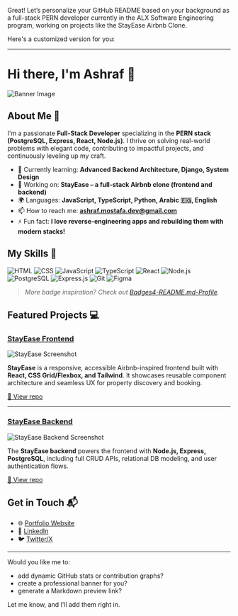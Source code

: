 Great! Let’s personalize your GitHub README based on your background as a full-stack PERN developer currently in the ALX Software Engineering program, working on projects like the StayEase Airbnb Clone.

Here's a customized version for you:

---

# Hi there, I'm Ashraf 👋

![Banner Image](https://raw.githubusercontent.com/rzashakeri/beautify-github-profile/main/images/banner.png)

## About Me 🚀

I'm a passionate **Full-Stack Developer** specializing in the **PERN stack (PostgreSQL, Express, React, Node.js)**. I thrive on solving real-world problems with elegant code, contributing to impactful projects, and continuously leveling up my craft.

* 🌱 Currently learning: **Advanced Backend Architecture, Django, System Design**
* 🔭 Working on: **StayEase – a full-stack Airbnb clone (frontend and backend)**
* 🌍 Languages: **JavaScript, TypeScript, Python, Arabic 🇪🇬, English**
* 📫 How to reach me: **[ashraf.mostafa.dev@gmail.com](mailto:ashraf.mostafa.dev@gmail.com)**
* ⚡ Fun fact: **I love reverse-engineering apps and rebuilding them with modern stacks!**

## My Skills 🧠

![HTML](https://img.shields.io/badge/-HTML-E34F26?style=flat-square\&logo=html5\&logoColor=white)
![CSS](https://img.shields.io/badge/-CSS-1572B6?style=flat-square\&logo=css3\&logoColor=white)
![JavaScript](https://img.shields.io/badge/-JavaScript-F7DF1E?style=flat-square\&logo=javascript\&logoColor=black)
![TypeScript](https://img.shields.io/badge/-TypeScript-3178C6?style=flat-square\&logo=typescript\&logoColor=white)
![React](https://img.shields.io/badge/-React-61DAFB?style=flat-square\&logo=react\&logoColor=black)
![Node.js](https://img.shields.io/badge/-Node.js-339933?style=flat-square\&logo=node.js\&logoColor=white)
![PostgreSQL](https://img.shields.io/badge/-PostgreSQL-336791?style=flat-square\&logo=postgresql\&logoColor=white)
![Express.js](https://img.shields.io/badge/-Express.js-000000?style=flat-square\&logo=express\&logoColor=white)
![Git](https://img.shields.io/badge/-Git-F05032?style=flat-square\&logo=git\&logoColor=white)
![Figma](https://img.shields.io/badge/-Figma-F24E1E?style=flat-square\&logo=figma\&logoColor=white)

> *More badge inspiration? Check out [Badges4-README.md-Profile](https://github.com/alexandresanlim/Badges4-README.md-Profile).*

## Featured Projects 💻

### [StayEase Frontend](https://github.com/your-username/stayease-frontend)

![StayEase Screenshot](your_screenshot_url_here)

**StayEase** is a responsive, accessible Airbnb-inspired frontend built with **React, CSS Grid/Flexbox, and Tailwind**. It showcases reusable component architecture and seamless UX for property discovery and booking.

[🔗 View repo](https://github.com/your-username/stayease-frontend)

---

### [StayEase Backend](https://github.com/your-username/stayease-backend)

![StayEase Backend Screenshot](your_screenshot_url_here)

The **StayEase backend** powers the frontend with **Node.js, Express, PostgreSQL**, including full CRUD APIs, relational DB modeling, and user authentication flows.

[🔗 View repo](https://github.com/your-username/stayease-backend)

## Get in Touch 📬

* 🌐 [Portfolio Website](https://yourwebsite.com)
* 💼 [LinkedIn](https://www.linkedin.com/in/yourprofile)
* 🐦 [Twitter/X](https://twitter.com/yourhandle)

---

Would you like me to:

* add dynamic GitHub stats or contribution graphs?
* create a professional banner for you?
* generate a Markdown preview link?

Let me know, and I’ll add them right in.
